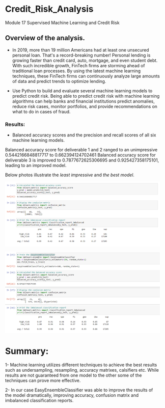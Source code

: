 # Credit_Risk_Analysis
Module 17 Supervised Machine Learning and Credit Risk

## Overview of the analysis.


-  In 2019, more than 19 million Americans had at least one unsecured personal loan. That's a record-breaking number! Personal lending is growing faster than credit card, auto, mortgage, and even student debt. With such incredible growth, FinTech firms are storming ahead of traditional loan processes. By using the latest machine learning techniques, these FinTech firms can continuously analyze large amounts of data and predict trends to optimize lending. 

-  Use Python to build and evaluate several machine learning models to predict credit risk. Being able to predict credit risk with machine learning algorithms can help banks and financial institutions predict anomalies, reduce risk cases, monitor portfolios, and provide recommendations on what to do in cases of fraud.
 

### Results:

- Balanced accuracy scores and the precision and recall scores of all six machine learning models. 
 
Balanced accuracy score for deliverable 1 and 2 ranged to an unimpressive 0.5442166848817717 to 0.662394124702461
Balanced accuracy score for deliverable 3 is improved to 0.7877672625306695 and 0.925427358175101, leading to an improved model.


Below photos illustrate the *least impressive* and *the best model*.

![Unimpressive Model](https://github.com/klaudio07/Credit_Risk_Analysis/blob/main/Unimpressive%20model.png)

![Best Model](https://github.com/klaudio07/Credit_Risk_Analysis/blob/main/Best%20Model.png)

# Summary:

1- Machine learning utilizes different techniques to achieve the best results such as undersampling, resampling, accuracy matrixes, calsifiers etc. While results are not guaranteed from one model to the other some of the techniques can prove more effective.

2- In our case EasyEnsembleClassifier was able to improve the results of the model dramatically, improving accuracy, confusion matrix and imbalanced classification reports. 


